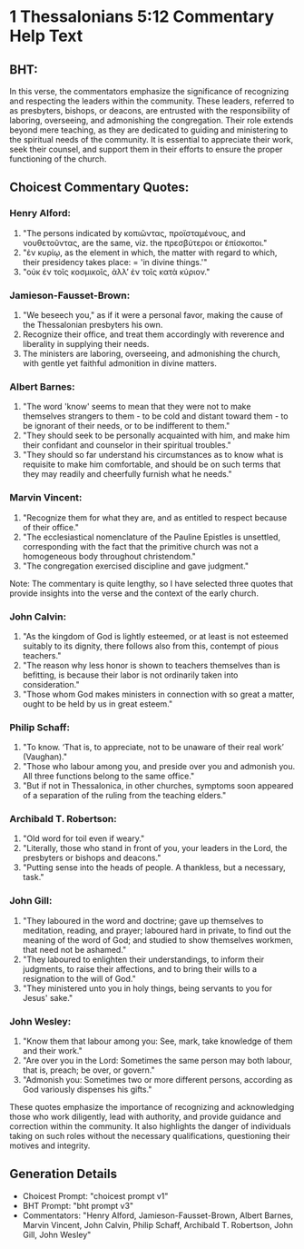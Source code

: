 # 1 Thessalonians 5:12 Commentary Help Text

## BHT:
In this verse, the commentators emphasize the significance of recognizing and respecting the leaders within the community. These leaders, referred to as presbyters, bishops, or deacons, are entrusted with the responsibility of laboring, overseeing, and admonishing the congregation. Their role extends beyond mere teaching, as they are dedicated to guiding and ministering to the spiritual needs of the community. It is essential to appreciate their work, seek their counsel, and support them in their efforts to ensure the proper functioning of the church.

## Choicest Commentary Quotes:
### Henry Alford:
1. "The persons indicated by κοπιῶντας, προϊσταμένους, and νουθετοῦντας, are the same, viz. the πρεσβύτεροι or ἐπίσκοποι."
2. "ἐν κυρίῳ, as the element in which, the matter with regard to which, their presidency takes place: = 'in divine things.'"
3. "οὐκ ἐν τοῖς κοσμικοῖς, ἀλλʼ ἐν τοῖς κατὰ κύριον."

### Jamieson-Fausset-Brown:
1. "We beseech you," as if it were a personal favor, making the cause of the Thessalonian presbyters his own.
2. Recognize their office, and treat them accordingly with reverence and liberality in supplying their needs.
3. The ministers are laboring, overseeing, and admonishing the church, with gentle yet faithful admonition in divine matters.

### Albert Barnes:
1. "The word 'know' seems to mean that they were not to make themselves strangers to them - to be cold and distant toward them - to be ignorant of their needs, or to be indifferent to them."
2. "They should seek to be personally acquainted with him, and make him their confidant and counselor in their spiritual troubles."
3. "They should so far understand his circumstances as to know what is requisite to make him comfortable, and should be on such terms that they may readily and cheerfully furnish what he needs."

### Marvin Vincent:
1. "Recognize them for what they are, and as entitled to respect because of their office."
2. "The ecclesiastical nomenclature of the Pauline Epistles is unsettled, corresponding with the fact that the primitive church was not a homogeneous body throughout christendom."
3. "The congregation exercised discipline and gave judgment."

Note: The commentary is quite lengthy, so I have selected three quotes that provide insights into the verse and the context of the early church.

### John Calvin:
1. "As the kingdom of God is lightly esteemed, or at least is not esteemed suitably to its dignity, there follows also from this, contempt of pious teachers." 
2. "The reason why less honor is shown to teachers themselves than is befitting, is because their labor is not ordinarily taken into consideration." 
3. "Those whom God makes ministers in connection with so great a matter, ought to be held by us in great esteem."

### Philip Schaff:
1. "To know. ‘That is, to appreciate, not to be unaware of their real work’ (Vaughan)."
2. "Those who labour among you, and preside over you and admonish you. All three functions belong to the same office."
3. "But if not in Thessalonica, in other churches, symptoms soon appeared of a separation of the ruling from the teaching elders."

### Archibald T. Robertson:
1. "Old word for toil even if weary." 
2. "Literally, those who stand in front of you, your leaders in the Lord, the presbyters or bishops and deacons."
3. "Putting sense into the heads of people. A thankless, but a necessary, task."

### John Gill:
1. "They laboured in the word and doctrine; gave up themselves to meditation, reading, and prayer; laboured hard in private, to find out the meaning of the word of God; and studied to show themselves workmen, that need not be ashamed."
2. "They laboured to enlighten their understandings, to inform their judgments, to raise their affections, and to bring their wills to a resignation to the will of God."
3. "They ministered unto you in holy things, being servants to you for Jesus' sake."

### John Wesley:
1. "Know them that labour among you: See, mark, take knowledge of them and their work."
2. "Are over you in the Lord: Sometimes the same person may both labour, that is, preach; be over, or govern."
3. "Admonish you: Sometimes two or more different persons, according as God variously dispenses his gifts."

These quotes emphasize the importance of recognizing and acknowledging those who work diligently, lead with authority, and provide guidance and correction within the community. It also highlights the danger of individuals taking on such roles without the necessary qualifications, questioning their motives and integrity.


## Generation Details
- Choicest Prompt: "choicest prompt v1"
- BHT Prompt: "bht prompt v3"
- Commentators: "Henry Alford, Jamieson-Fausset-Brown, Albert Barnes, Marvin Vincent, John Calvin, Philip Schaff, Archibald T. Robertson, John Gill, John Wesley"

